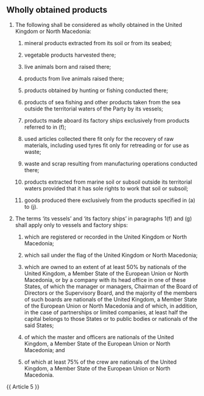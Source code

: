 ## Wholly obtained products
1. The following shall be considered as wholly obtained in the United Kingdom or North Macedonia:

   1. mineral products extracted from its soil or from its seabed;

   2. vegetable products harvested there;

   3. live animals born and raised there;

   4. products from live animals raised there;

   5. products obtained by hunting or fishing conducted there;

   6. products of sea fishing and other products taken from the sea outside the territorial waters of the Party by its vessels;

   7. products made aboard its factory ships exclusively from products referred to in (f);

   8. used articles collected there fit only for the recovery of raw materials, including used tyres fit only for retreading or for use as waste;

   9. waste and scrap resulting from manufacturing operations conducted there;

   10. products extracted from marine soil or subsoil outside its territorial waters provided that it has sole rights to work that soil or subsoil;

   11. goods produced there exclusively from the products specified in (a) to (j).

2. The terms ‘its vessels’ and ‘its factory ships’ in paragraphs 1(f) and (g) shall apply only to vessels and factory ships:

   1. which are registered or recorded in the United Kingdom or North Macedonia;

   2. which sail under the flag of the United Kingdom or North Macedonia;

   3. which are owned to an extent of at least 50% by nationals of the United Kingdom, a Member State of the European Union or North Macedonia, or by a company with its head office in one of these States, of which the manager or managers, Chairman of the Board of Directors or the Supervisory Board, and the majority of the members of such boards are nationals of the United Kingdom, a Member State of the European Union or North Macedonia and of which, in addition, in the case of partnerships or limited companies, at least half the capital belongs to those States or to public bodies or nationals of the said States;

   4. of which the master and officers are nationals of the United Kingdom, a Member State of the European Union or North Macedonia; and

   5. of which at least 75% of the crew are nationals of the United Kingdom, a Member State of the European Union or North Macedonia.

{{ Article 5 }}
